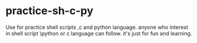 practice-sh-c-py
================

Use for practice shell scripts ,c and python language.
anyone who interest in shell script \python or c language can follow.
it's just for fun and learning.
